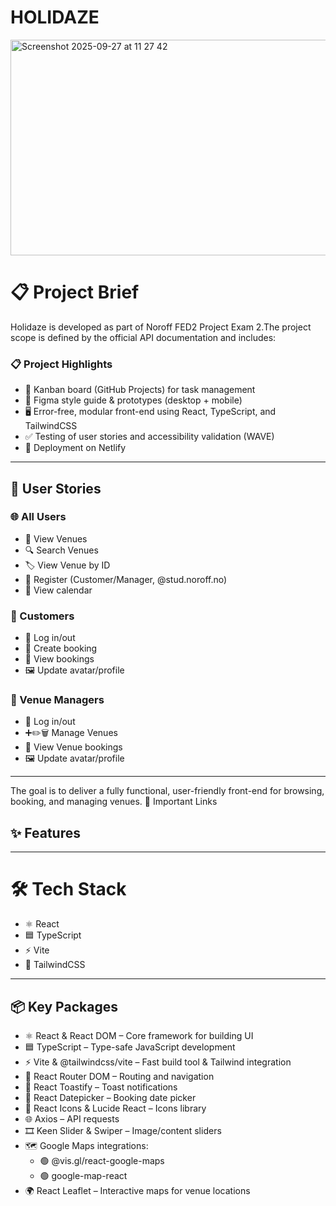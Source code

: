 # HOLIDAZE 


<img width="872" height="345" alt="Screenshot 2025-09-27 at 11 27 42" src="https://github.com/user-attachments/assets/0d9c78f3-8337-49f5-a534-406cd25fe85d" />






# 📋 Project Brief


Holidaze is developed as part of Noroff FED2 Project Exam 2.The project scope is defined by the official API documentation and includes:

### 📋 Project Highlights
- 📌 Kanban board (GitHub Projects) for task management
- 🎨 Figma style guide & prototypes (desktop + mobile)
- 🖥️ Error-free, modular front-end using React, TypeScript, and TailwindCSS
- ✅ Testing of user stories and accessibility validation (WAVE)
- 🚀 Deployment on Netlify
--------------------------------------------







## 👥 User Stories

### 🌐 All Users
- 📄 View Venues
- 🔍 Search Venues
- 🏷️ View Venue by ID
- 📝 Register (Customer/Manager, @stud.noroff.no)
- 📅 View calendar

### 🙋 Customers
- 🔑 Log in/out
- 🛒 Create booking
- 📌 View bookings
- 🖼️ Update avatar/profile

### 🏢 Venue Managers
- 🔑 Log in/out
- ➕✏️🗑️ Manage Venues
- 📌 View Venue bookings
- 🖼️ Update avatar/profile

----------------------


The goal is to deliver a fully functional, user-friendly front-end for browsing, booking, and managing venues.
🔗 Important Links




## ✨ Features





-----------


# 🛠 Tech Stack

- ⚛️ React
-  🟦 TypeScript
- ⚡ Vite
- 🎨 TailwindCSS

----------------

## 📦 Key Packages
- ⚛️ React & React DOM – Core framework for building UI
- 🟦 TypeScript – Type-safe JavaScript development
- ⚡ Vite & @tailwindcss/vite – Fast build tool & Tailwind integration
- 🧭 React Router DOM – Routing and navigation
- 🔔 React Toastify – Toast notifications
- 📅 React Datepicker – Booking date picker
- 🎨 React Icons & Lucide React – Icons library
- 🌐 Axios – API requests
- 🎞️ Keen Slider & Swiper – Image/content sliders
- 🗺️ Google Maps integrations:
  - 🟢 @vis.gl/react-google-maps
  - 🟢 google-map-react
- 🌍 React Leaflet – Interactive maps for venue locations

